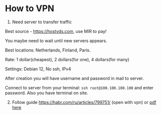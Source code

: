 # How to VPN

1. Need server to transfer traffic 
  
Best source - https://hostvds.com, use MIR to pay!

You maybe need to wait until new servers appears.

Best locations: Netherlands, Finland, Paris.

Rate: 1 dollar(cheapest), 2 dollars(for one), 4 dollars(for many)

Settings: Debian 12, No ssh, IPv4

After creation you will have username and password in mail to server.

Connect to server from your terminal: `ssh root@100.100.100.100` and enter password. Also you have terminal on site.

2. Follow guide https://habr.com/ru/articles/799751/ (open with vpn) or [pdf here](./habr.pdf)